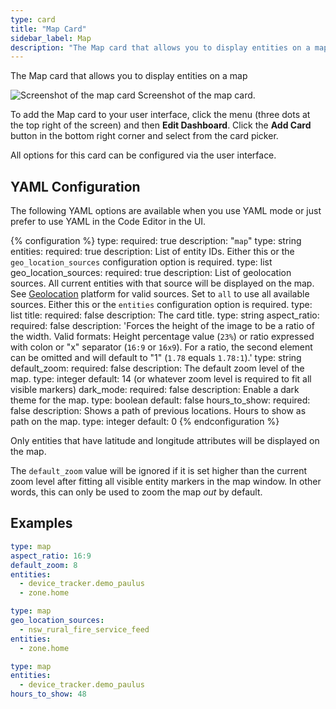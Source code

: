 ```yaml
---
type: card
title: "Map Card"
sidebar_label: Map
description: "The Map card that allows you to display entities on a map"
---
```


The Map card that allows you to display entities on a map

<p class='img'>
<img src='/images/dashboards/lovelace_map_card.png' alt='Screenshot of the map card'>
Screenshot of the map card.
</p>

To add the Map card to your user interface, click the menu (three dots at the top right of the screen) and then **Edit Dashboard**. Click the **Add Card** button in the bottom right corner and select from the card picker.

All options for this card can be configured via the user interface.

## YAML Configuration

The following YAML options are available when you use YAML mode or just prefer to use YAML in the Code Editor in the UI.

{% configuration %}
type:
  required: true
  description: "`map`"
  type: string
entities:
  required: true
  description: List of entity IDs. Either this or the `geo_location_sources` configuration option is required.
  type: list
geo_location_sources:
  required: true
  description: List of geolocation sources. All current entities with that source will be displayed on the map. See [Geolocation](/integrations/geo_location/) platform for valid sources. Set to `all` to use all available sources. Either this or the `entities` configuration option is required.
  type: list
title:
  required: false
  description: The card title.
  type: string
aspect_ratio:
  required: false
  description: 'Forces the height of the image to be a ratio of the width. Valid formats: Height percentage value (`23%`) or ratio expressed with colon or "x" separator (`16:9` or `16x9`). For a ratio, the second element can be omitted and will default to "1" (`1.78` equals `1.78:1`).'
  type: string
default_zoom:
  required: false
  description: The default zoom level of the map.
  type: integer
  default: 14 (or whatever zoom level is required to fit all visible markers)
dark_mode:
  required: false
  description: Enable a dark theme for the map.
  type: boolean
  default: false
hours_to_show:
  required: false
  description: Shows a path of previous locations. Hours to show as path on the map.
  type: integer
  default: 0
{% endconfiguration %}

<div class='note'>
  Only entities that have latitude and longitude attributes will be displayed on the map.
</div>

<div class="note">

  The `default_zoom` value will be ignored if it is set higher than the current zoom level
  after fitting all visible entity markers in the map window. In other words, this can only
  be used to zoom the map _out_ by default.

</div>

## Examples

```yaml
type: map
aspect_ratio: 16:9
default_zoom: 8
entities:
  - device_tracker.demo_paulus
  - zone.home
```

```yaml
type: map
geo_location_sources:
  - nsw_rural_fire_service_feed
entities:
  - zone.home
```

```yaml
type: map
entities:
  - device_tracker.demo_paulus
hours_to_show: 48
```
